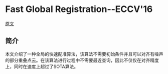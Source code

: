 # Fast Global Registration--ECCV'16
[原文](../paper_pdf/Zhou2016_Chapter_FastGlobalRegistration.pdf)
## 简介
本文介绍了一种全局的快速配准算法，该算法不需要初始条件并且可以对齐有噪声的部分重叠点云。在该算法进行过程中不需要最近查询，因此不仅仅在对齐精度上，同时在速度上超过了SOTA算法。
